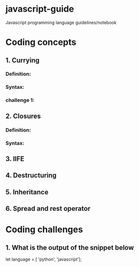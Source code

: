 # javascript-guide

Javascript programming language guidelines/notebook

# Coding concepts
## 1. Currying
### Definition:
### Syntax:
### challenge 1:

## 2. Closures
### Definition:
### Syntax:

## 3. IIFE

## 4. Destructuring 

## 5. Inheritance

## 6. Spread and rest operator

# Coding challenges
## 1. What is the output of the snippet below

let language = [ 'python', 'javascript'];

